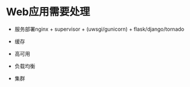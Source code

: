 # Web应用需要处理

* 服务部署nginx + supervisor + \(uwsgi/gunicorn\) + flask/django/tornado

* 缓存

* 高可用

* 负载均衡

* 集群



